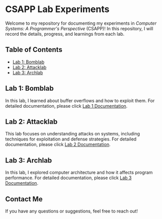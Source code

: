 # CSAPP Lab Experiments

Welcome to my repository for documenting my experiments in *Computer Systems: A Programmer's Perspective* (CSAPP)! In this repository, I will record the details, progress, and learnings from each lab.

## Table of Contents

- [Lab 1: Bomblab](#lab-1-bomblab)
- [Lab 2: Attacklab](#lab-2-attacklab)
- [Lab 3: Archlab](#lab-3-archlab)

## Lab 1: Bomblab

In this lab, I learned about buffer overflows and how to exploit them. For detailed documentation, please click [Lab 1 Documentation](./bomblab.md).

## Lab 2: Attacklab

This lab focuses on understanding attacks on systems, including techniques for exploitation and defense strategies. For detailed documentation, please click [Lab 2 Documentation](./attacklab.md).

## Lab 3: Archlab

In this lab, I explored computer architecture and how it affects program performance. For detailed documentation, please click [Lab 3 Documentation](./archlab.md).

## Contact Me

If you have any questions or suggestions, feel free to reach out!

